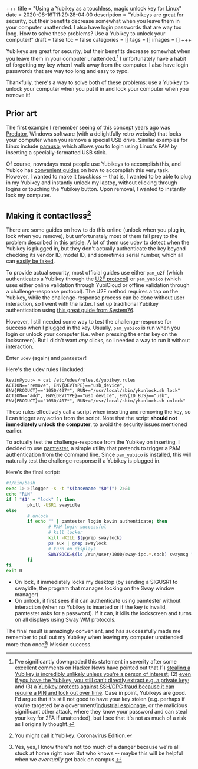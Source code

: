 +++
title = "Using a Yubikey as a touchless, magic unlock key for Linux"
date = 2020-08-16T11:29:28-04:00
description = "Yubikeys are great for security, but their benefits decrease somewhat when you leave them in your computer unattended. I also have login passwords that are way too long. How to solve these problems? Use a Yubikey to unlock your computer!"
draft = false
toc = false
categories = []
tags = []
images = []
+++

Yubikeys are great for security, but their benefits decrease somewhat when you leave them in your computer unattended.[^3] I unfortunately have a habit of forgetting my key when I walk away from the computer. I also have login passwords that are way too long and easy to typo.

Thankfully, there's a way to solve both of these problems: use a Yubikey to unlock your computer when you put it in and lock your computer when you remove it!

## Prior art

The first example I remember seeing of this concept years ago was [Predator](https://www.predator-usb.com/predator/en/index.php), Windows software (with a delightfully retro website) that locks your computer when you remove a special USB drive. Similar examples for Linux include [pamusb](https://wiki.debian.org/pamusb), which allows you to login using Linux's PAM by inserting a specially-formatted USB stick.

Of course, nowadays most people use Yubikeys to accomplish this, and Yubico has [convenient guides](https://developers.yubico.com/yubico-pam/Authentication_Using_Challenge-Response.html) on how to accomplish this very task. However, I wanted to make it _touchless_ -- that is, I wanted to be able to plug in my Yubikey and instantly unlock my laptop, without clicking through logins or touching the Yubikey button. Upon removal, I wanted to instantly lock my computer.

## Making it contactless[^1]

There are some guides on how to do this online (unlock when you plug in, lock when you remove), but unfortunately most of them fall prey to the problem described in [this article](https://medium.com/@d0znpp/how-to-sacrifice-security-using-a-public-yubikey-linux-guides-c823c4c6e2). A lot of them use udev to detect when the Yubikey is plugged in, but they don't actually authenticate the key beyond checking its vendor ID, model ID, and sometimes serial number, which all can [easily be faked](https://forums.anandtech.com/threads/changing-creating-a-custom-serial-id-on-a-flash-drive-low-level-blocks.2099116/).

To provide actual security, most official guides use either `pam_u2f` (which authenticates a Yubikey through the [U2F protocol](https://en.wikipedia.org/wiki/Universal_2nd_Factor)) or `pam_yubico` (which uses either online validation through YubiCloud or offline validation through a challenge-response protocol). The U2F method requires a tap on the Yubikey, while the challenge-response process can be done without user interaction, so I went with the latter. I set up traditional Yubikey authentication using [this great guide from System76](https://support.system76.com/articles/yubikey-login/).

However, I still needed some way to test the challenge-response for success when I plugged in the key. Usually, `pam_yubico` is run when you login or unlock your computer (i.e. when pressing the enter key on the lockscreen). But I didn't want _any_ clicks, so I needed a way to run it without interaction.

Enter `udev` (again) and `pamtester`!

Here's the udev rules I included:

```
kevin@you:~ » cat /etc/udev/rules.d/yubikey.rules
ACTION=="remove", ENV{DEVTYPE}=="usb_device", ENV{PRODUCT}=="1050/407*", RUN+="/usr/local/sbin/ykunlock.sh lock"
ACTION=="add", ENV{DEVTYPE}=="usb_device", ENV{ID_BUS}=="usb", ENV{PRODUCT}=="1050/407*", RUN+="/usr/local/sbin/ykunlock.sh unlock"
```

These rules effectively call a script when inserting and removing the key, so I can trigger any action from the script. Note that the script **should not immediately unlock the computer**, to avoid the security issues mentioned earlier.

To actually test the challenge-response from the Yubikey on inserting, I decided to use [pamtester](http://pamtester.sourceforge.net/), a simple utility that pretends to trigger a PAM authentication from the command line. Since `pam_yubico` is installed, this will naturally test the challenge-response if a Yubikey is plugged in.

Here's the final script:

```bash
#!/bin/bash
exec 1> >(logger -s -t "$(basename "$0")") 2>&1
echo "RUN"
if [ "$1" = "lock" ]; then
        pkill -USR1 swayidle
else
        # unlock
        if echo "" | pamtester login kevin authenticate; then
                # PAM login successful
                # kill locker
                kill -KILL $(pgrep swaylock)
                ps aux | grep swaylock
                # turn on displays
                SWAYSOCK=$(ls /run/user/1000/sway-ipc.*.sock) swaymsg "output * dpms on"
        fi
fi
exit 0
```

- On lock, it immediately locks my desktop (by sending a SIGUSR1 to swayidle, the program that manages locking on the Sway window manager)
- On unlock, it first sees if it can authenticate using pamtester without interaction (when no Yubikey is inserted or if the key is invalid, pamtester asks for a password). If it can, it kills the lockscreen and turns on all displays using Sway WM protocols.

The final result is amazingly convenient, and has successfully made me remember to pull out my Yubikey when leaving my computer unattended more than once[^2]! Mission success.

[^1]: You might call it Yubikey: Coronavirus Edition.
[^2]: Yes, yes, I know there's not too much of a danger because we're all stuck at home right now. But who knows -- maybe this will be helpful when we _eventually_ get back on campus.
[^3]: I've significantly downgraded this statement in severity after some excellent comments on Hacker News have pointed out that (1) [stealing a Yubikey is incredibly unlikely unless you're a person of interest](https://news.ycombinator.com/item?id=24192390); (2) [even if you have the Yubikey, you still can't directly extract e.g. a private key](https://news.ycombinator.com/item?id=24192138); and (3) a [Yubikey protects against SSH/GPG fraud because it can require a PIN and lock out over time](https://news.ycombinator.com/item?id=24190313). Case in point, Yubikeys are good. I'd argue that it's still not good to have your key stolen (e.g. perhaps if you're targeted by a government/[industrial espionage](https://news.ycombinator.com/item?id=24194081), or the malicious significant other attack, where they know your password and can steal your key for 2FA if unattended), but I see that it's not as much of a risk as I originally thought.